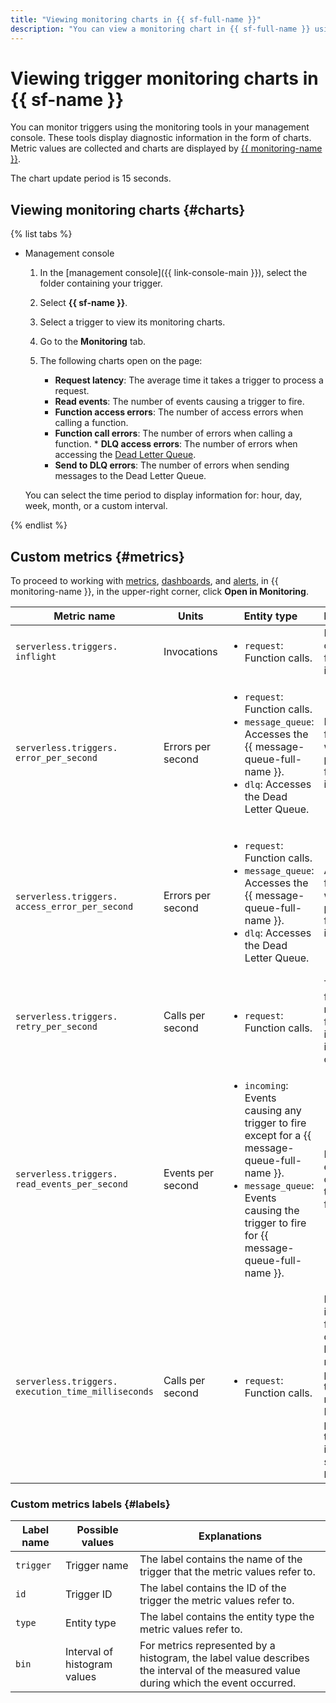 ```yaml
---
title: "Viewing monitoring charts in {{ sf-full-name }}"
description: "You can view a monitoring chart in {{ sf-full-name }} using the management console. To do this, select {{ sf-name }} and click the trigger to view monitoring charts for."
---
```


# Viewing trigger monitoring charts in {{ sf-name }}

 You can monitor triggers using the monitoring tools in your management console. These tools display diagnostic information in the form of charts. Metric values are collected and charts are displayed by [{{ monitoring-name }}](../../../monitoring/). 

The chart update period is 15 seconds.

## Viewing monitoring charts {#charts}

{% list tabs %}

- Management console

   1. In the [management console]({{ link-console-main }}), select the folder containing your trigger.

   1. Select **{{ sf-name }}**.

   1. Select a trigger to view its monitoring charts.

   1. Go to the **Monitoring** tab.

   1. The following charts open on the page:

      * **Request latency**: The average time it takes a trigger to process a request.
      * **Read events**: The number of events causing a trigger to fire.
      * **Function access errors**: The number of access errors when calling a function.
      * **Function call errors**: The number of errors when calling a function.
            * **DLQ access errors**: The number of errors when accessing the [Dead Letter Queue](../../concepts/dlq.md).
      * **Send to DLQ errors**: The number of errors when sending messages to the Dead Letter Queue.

   You can select the time period to display information for: hour, day, week, month, or a custom interval.

{% endlist %}

## Custom metrics {#metrics}

 To proceed to working with [metrics](../../../monitoring/concepts/data-model.md#metric), [dashboards](../../../monitoring/concepts/visualization/dashboard.md), and [alerts](../../../monitoring/concepts/alerting.md#alert), in {{ monitoring-name }}, in the upper-right corner, click **Open in Monitoring**. 

| Metric name | Units | Entity type | Explanations |
|----|----|----|----|
| `serverless.triggers.`<br/>`inflight` | Invocations | <ul><li>`request`: Function calls.</li></ul> | Number of concurrent function invocations. |
| `serverless.triggers.`<br/>`error_per_second` | Errors per second | <ul><li>`request`: Function calls.</li><li>`message_queue`: Accesses the {{ message-queue-full-name }}.</li><li>`dlq`: Accesses the Dead Letter Queue.</li></ul> | Error frequency when processing function invocations. |
| `serverless.triggers.`<br/>`access_error_per_second` | Errors per second | <ul><li>`request`: Function calls.</li><li>`message_queue`: Accesses the {{ message-queue-full-name }}.</li><li>`dlq`: Accesses the Dead Letter Queue.</li></ul> | Access error frequency when processing function invocations. |
| `serverless.triggers.`<br/>`retry_per_second` | Calls per second | <ul><li>`request`: Function calls.</li></ul> | The frequency of repeat function invocations in the event of an error. |
| `serverless.triggers.`<br/>`read_events_per_second` | Events per second | <ul><li>`incoming`: Events causing any trigger to fire except for a {{ message-queue-full-name }}.</li><li>`message_queue`: Events causing the trigger to fire for {{ message-queue-full-name }}.</li></ul> | Frequency of events causing a trigger to fire. |
| `serverless.triggers.`<br/>`execution_time_milliseconds` | Calls per second | <ul><li>`request`: Function calls.</li></ul> | Function invocation frequency distribution histogram by request processing time in milliseconds. Request processing time intervals are shown in the `bin` label. |

### Custom metrics labels {#labels}

| Label name | Possible values | Explanations |
|----|----|----|
| `trigger` | Trigger name | The label contains the name of the trigger that the metric values refer to. |
| `id` | Trigger ID | The label contains the ID of the trigger the metric values refer to. |
| `type` | Entity type | The label contains the entity type the metric values refer to. |
| `bin` | Interval of histogram values | For metrics represented by a histogram, the label value describes the interval of the measured value during which the event occurred. |
